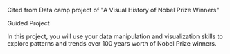 Cited from Data camp project of "A Visual History of Nobel Prize Winners"

Guided Project

In this project, you will use your data manipulation and visualization skills to explore patterns and trends over 100 years worth of Nobel Prize winners.

